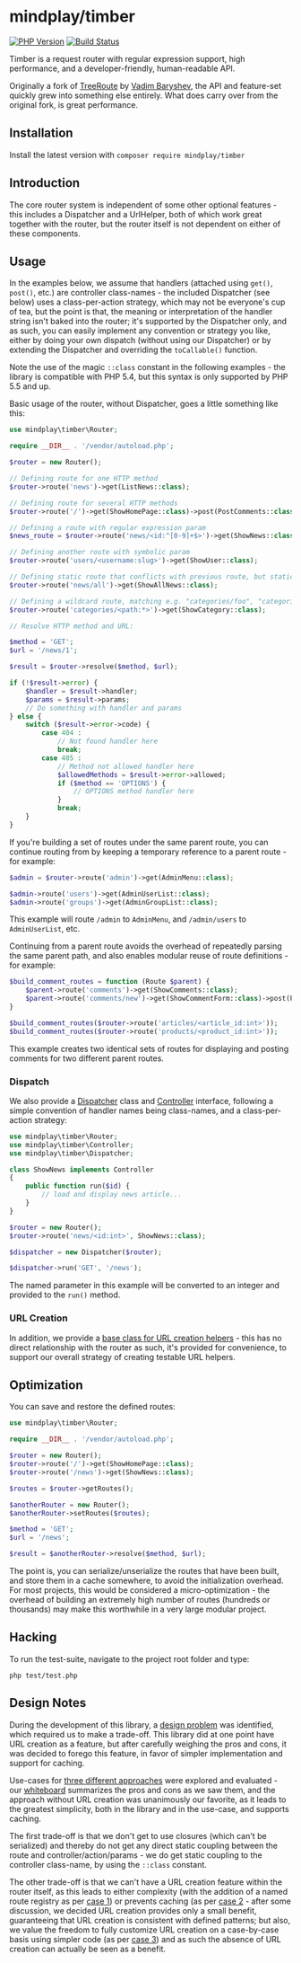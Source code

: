 # mindplay/timber

[![PHP Version](https://img.shields.io/badge/php-7.3%2B-blue.svg)](https://packagist.org/packages/mindplay/timber)
[![Build Status](https://travis-ci.org/mindplay-dk/timber.svg)](https://travis-ci.org/mindplay-dk/timber)

Timber is a request router with regular expression support, high performance, and a
developer-friendly, human-readable API.

Originally a fork of [TreeRoute](https://github.com/baryshev/TreeRoute) by
[Vadim Baryshev](https://github.com/baryshev), the API and feature-set quickly
grew into something else entirely. What does carry over from the original fork,
is great performance.


## Installation

Install the latest version with `composer require mindplay/timber`


## Introduction

The core router system is independent of some other optional features - this includes
a Dispatcher and a UrlHelper, both of which work great together with the router, but
the router itself is not dependent on either of these components.


## Usage

In the examples below, we assume that handlers (attached using `get()`, `post()`, etc.)
are controller class-names - the included Dispatcher (see below) uses a class-per-action
strategy, which may not be everyone's cup of tea, but the point is that, the meaning or
interpretation of the handler string isn't baked into the router; it's supported by the
Dispatcher only, and as such, you can easily implement any convention or strategy you
like, either by doing your own dispatch (without using our Dispatcher) or by extending
the Dispatcher and overriding the `toCallable()` function.

Note the use of the magic `::class` constant in the following examples - the library is
compatible with PHP 5.4, but this syntax is only supported by PHP 5.5 and up.

Basic usage of the router, without Dispatcher, goes a little something like this:

```PHP
use mindplay\timber\Router;

require __DIR__ . '/vendor/autoload.php';

$router = new Router();

// Defining route for one HTTP method
$router->route('news')->get(ListNews::class);

// Defining route for several HTTP methods
$router->route('/')->get(ShowHomePage::class)->post(PostComments::class);

// Defining a route with regular expression param
$news_route = $router->route('news/<id:^[0-9]+$>')->get(ShowNews::class);

// Defining another route with symbolic param
$router->route('users/<username:slug>')->get(ShowUser::class);

// Defining static route that conflicts with previous route, but static routes have high priority
$router->route('news/all')->get(ShowAllNews::class);

// Defining a wildcard route, matching e.g. "categories/foo", "categories/foo/bar", etc.:
$router->route('categories/<path:*>')->get(ShowCategory::class);

// Resolve HTTP method and URL:

$method = 'GET';
$url = '/news/1';

$result = $router->resolve($method, $url);

if (!$result->error) {
    $handler = $result->handler;
    $params = $result->params;
    // Do something with handler and params
} else {
    switch ($result->error->code) {
        case 404 :
            // Not found handler here
            break;
        case 405 :
            // Method not allowed handler here
            $allowedMethods = $result->error->allowed;
            if ($method == 'OPTIONS') {
                // OPTIONS method handler here
            }
            break;
    }
}
```

If you're building a set of routes under the same parent route, you can continue routing
from by keeping a temporary reference to a parent route - for example:

```PHP
$admin = $router->route('admin')->get(AdminMenu::class);

$admin->route('users')->get(AdminUserList::class);
$admin->route('groups')->get(AdminGroupList::class);
```

This example will route `/admin` to `AdminMenu`, and `/admin/users` to `AdminUserList`, etc.

Continuing from a parent route avoids the overhead of repeatedly parsing the same parent path,
and also enables modular reuse of route definitions - for example:

```PHP
$build_comment_routes = function (Route $parent) {
    $parent->route('comments')->get(ShowComments::class);
    $parent->route('comments/new')->get(ShowCommentForm::class)->post(PostComment::class);
}

$build_comment_routes($router->route('articles/<article_id:int>'));
$build_comment_routes($router->route('products/<product_id:int>'));
```

This example creates two identical sets of routes for displaying and posting comments for two
different parent routes.


### Dispatch

We also provide a [Dispatcher](src/Dispatcher.php) class and [Controller](src/Controller.php)
interface, following a simple convention of handler names being class-names, and a
class-per-action strategy:

```PHP
use mindplay\timber\Router;
use mindplay\timber\Controller;
use mindplay\timber\Dispatcher;

class ShowNews implements Controller
{
    public function run($id) {
        // load and display news article...
    }
}

$router = new Router();
$router->route('news/<id:int>', ShowNews::class);

$dispatcher = new Dispatcher($router);

$dispatcher->run('GET', '/news');
```

The named parameter in this example will be converted to an integer and provided
to the `run()` method.


### URL Creation

In addition, we provide a [base class for URL creation helpers](src/UrlHelper.php) -
this has no direct relationship with the router as such, it's provided for
convenience, to support our overall strategy of creating testable URL helpers.


## Optimization

You can save and restore the defined routes:

```php
use mindplay\timber\Router;

require __DIR__ . '/vendor/autoload.php';

$router = new Router();
$router->route('/')->get(ShowHomePage::class);
$router->route('/news')->get(ShowNews::class);

$routes = $router->getRoutes();

$anotherRouter = new Router();
$anotherRouter->setRoutes($routes);

$method = 'GET';
$url = '/news';

$result = $anotherRouter->resolve($method, $url);
```

The point is, you can serialize/unserialize the routes that have been built, and
store them in a cache somewhere, to avoid the initialization overhead. For most
projects, this would be considered a micro-optimization - the overhead of building
an extremely high number of routes (hundreds or thousands) may make this worthwhile
in a very large modular project.


## Hacking

To run the test-suite, navigate to the project root folder and type:

    php test/test.php


## Design Notes

During the development of this library, a [design problem](commit/8bb93921c0a8b90d97f0143c0eebdf4ba44b0294)
was identified, which required us to make a trade-off. This library did at one point have URL creation as
a feature, but after carefully weighing the pros and cons, it was decided to forego this feature, in favor
of simpler implementation and support for caching.

Use-cases for [three different approaches](https://gist.github.com/mindplay-dk/feb4768dbb118c651ba0)
were explored and evaluated - our [whiteboard](https://goo.gl/photos/CZLk7iJCzeJfS3A58) summarizes the
pros and cons as we saw them, and the approach without URL creation was unanimously our favorite, as it
leads to the greatest simplicity, both in the library and in the use-case, and supports caching.

The first trade-off is that we don't get to use closures (which can't be serialized) and thereby do not
get any direct static coupling between the route and controller/action/params - we do get static coupling
to the controller class-name, by using the `::class` constant.

The other trade-off is that we can't have a URL creation feature within the router itself, as this leads to
either complexity (with the addition of a named route registry as per [case 1](https://gist.github.com/mindplay-dk/feb4768dbb118c651ba0#file-router-1-php))
or prevents caching (as per [case 2](https://gist.github.com/mindplay-dk/feb4768dbb118c651ba0#file-router-2-php) -
after some discussion, we decided URL creation provides only a small benefit, guaranteeing that URL creation
is consistent with defined patterns; but also, we value the freedom to fully customize URL creation on a
case-by-case basis using simpler code (as per [case 3](https://gist.github.com/mindplay-dk/feb4768dbb118c651ba0#file-router-3-php))
and as such the absence of URL creation can actually be seen as a benefit.
